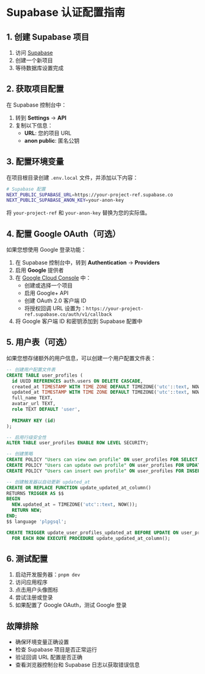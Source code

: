 # Supabase 认证配置指南

## 1. 创建 Supabase 项目

1. 访问 [Supabase](https://app.supabase.com)
2. 创建一个新项目
3. 等待数据库设置完成

## 2. 获取项目配置

在 Supabase 控制台中：
1. 转到 **Settings** → **API**
2. 复制以下信息：
   - **URL**: 您的项目 URL
   - **anon public**: 匿名公钥

## 3. 配置环境变量

在项目根目录创建 `.env.local` 文件，并添加以下内容：

```bash
# Supabase 配置
NEXT_PUBLIC_SUPABASE_URL=https://your-project-ref.supabase.co
NEXT_PUBLIC_SUPABASE_ANON_KEY=your-anon-key
```

将 `your-project-ref` 和 `your-anon-key` 替换为您的实际值。

## 4. 配置 Google OAuth（可选）

如果您想使用 Google 登录功能：

1. 在 Supabase 控制台中，转到 **Authentication** → **Providers**
2. 启用 **Google** 提供者
3. 在 [Google Cloud Console](https://console.cloud.google.com/) 中：
   - 创建或选择一个项目
   - 启用 Google+ API
   - 创建 OAuth 2.0 客户端 ID
   - 将授权回调 URL 设置为：`https://your-project-ref.supabase.co/auth/v1/callback`
4. 将 Google 客户端 ID 和密钥添加到 Supabase 配置中

## 5. 用户表（可选）

如果您想存储额外的用户信息，可以创建一个用户配置文件表：

```sql
-- 创建用户配置文件表
CREATE TABLE user_profiles (
  id UUID REFERENCES auth.users ON DELETE CASCADE,
  created_at TIMESTAMP WITH TIME ZONE DEFAULT TIMEZONE('utc'::text, NOW()) NOT NULL,
  updated_at TIMESTAMP WITH TIME ZONE DEFAULT TIMEZONE('utc'::text, NOW()) NOT NULL,
  full_name TEXT,
  avatar_url TEXT,
  role TEXT DEFAULT 'user',
  
  PRIMARY KEY (id)
);

-- 启用行级安全性
ALTER TABLE user_profiles ENABLE ROW LEVEL SECURITY;

-- 创建策略
CREATE POLICY "Users can view own profile" ON user_profiles FOR SELECT USING (auth.uid() = id);
CREATE POLICY "Users can update own profile" ON user_profiles FOR UPDATE USING (auth.uid() = id);
CREATE POLICY "Users can insert own profile" ON user_profiles FOR INSERT WITH CHECK (auth.uid() = id);

-- 创建触发器以自动更新 updated_at
CREATE OR REPLACE FUNCTION update_updated_at_column()
RETURNS TRIGGER AS $$
BEGIN
  NEW.updated_at = TIMEZONE('utc'::text, NOW());
  RETURN NEW;
END;
$$ language 'plpgsql';

CREATE TRIGGER update_user_profiles_updated_at BEFORE UPDATE ON user_profiles
  FOR EACH ROW EXECUTE PROCEDURE update_updated_at_column();
```

## 6. 测试配置

1. 启动开发服务器：`pnpm dev`
2. 访问应用程序
3. 点击用户头像图标
4. 尝试注册或登录
5. 如果配置了 Google OAuth，测试 Google 登录

## 故障排除

- 确保环境变量正确设置
- 检查 Supabase 项目是否正常运行
- 验证回调 URL 配置是否正确
- 查看浏览器控制台和 Supabase 日志以获取错误信息 